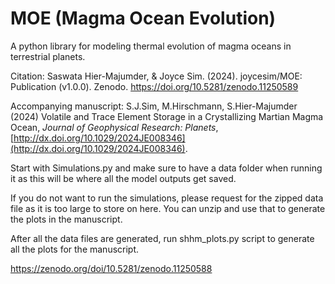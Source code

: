 # MOE (Magma Ocean Evolution)
A python library for modeling thermal evolution of magma oceans in terrestrial planets.

Citation: Saswata Hier-Majumder, & Joyce Sim. (2024). joycesim/MOE: Publication (v1.0.0). Zenodo. https://doi.org/10.5281/zenodo.11250589

Accompanying manuscript: S.J.Sim, M.Hirschmann, S.Hier-Majumder (2024) Volatile and Trace Element Storage in a Crystallizing Martian Magma Ocean, *Journal of Geophysical Research: Planets*, [http://dx.doi.org/10.1029/2024JE008346](http://dx.doi.org/10.1029/2024JE008346).

Start with Simulations.py and make sure to have a data folder when running it as this will be where all the model outputs get saved. 

If you do not want to run the simulations, please request for the zipped data file as it is too large to store on here. You can unzip and use that to generate the plots in the manuscript.

After all the data files are generated, run shhm_plots.py script to generate all the plots for the manuscript.

https://zenodo.org/doi/10.5281/zenodo.11250588
